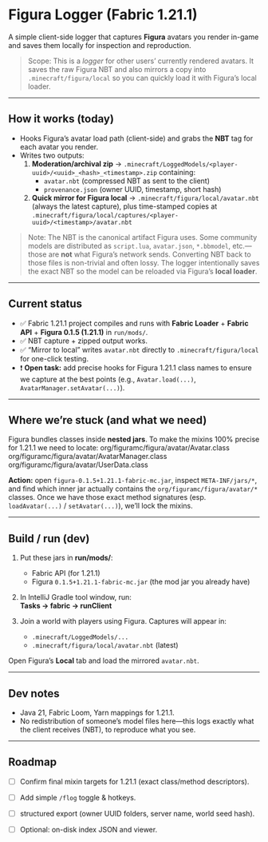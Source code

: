 # Figura Logger (Fabric 1.21.1)

A simple client-side logger that captures **Figura** avatars you render in-game and saves them locally for inspection and reproduction.

> Scope: This is a *logger* for other users’ currently rendered avatars. It saves the raw Figura NBT and also mirrors a copy into `.minecraft/figura/local` so you can quickly load it with Figura’s local loader.

---

## How it works (today)

- Hooks Figura’s avatar load path (client-side) and grabs the **NBT** tag for each avatar you render.
- Writes two outputs:
  1. **Moderation/archival zip** → `.minecraft/LoggedModels/<player-uuid>/<uuid>_<hash>_<timestamp>.zip` containing:
     - `avatar.nbt` (compressed NBT as sent to the client)
     - `provenance.json` (owner UUID, timestamp, short hash)
  2. **Quick mirror for Figura local** → `.minecraft/figura/local/avatar.nbt` (always the latest capture), plus time-stamped copies at  
     `.minecraft/figura/local/captures/<player-uuid>/<timestamp>/avatar.nbt`

> Note: The NBT is the canonical artifact Figura uses. Some community models are distributed as `script.lua`, `avatar.json`, `*.bbmodel`, etc.—those are **not** what Figura’s network sends. Converting NBT back to those files is non-trivial and often lossy. The logger intentionally saves the exact NBT so the model can be reloaded via Figura’s **local loader**.

---

## Current status

- ✅ Fabric 1.21.1 project compiles and runs with **Fabric Loader** + **Fabric API** + **Figura 0.1.5 (1.21.1)** in `run/mods/`.
- ✅ NBT capture + zipped output works.
- ✅ “Mirror to local” writes `avatar.nbt` directly to `.minecraft/figura/local` for one-click testing.
- ❗ **Open task:** add precise hooks for Figura 1.21.1 class names to ensure we capture at the best points (e.g., `Avatar.load(...)`, `AvatarManager.setAvatar(...)`).

---

## Where we’re stuck (and what we need)

Figura bundles classes inside **nested jars**. To make the mixins 100% precise for 1.21.1 we need to locate:
org/figuramc/figura/avatar/Avatar.class
org/figuramc/figura/avatar/AvatarManager.class
org/figuramc/figura/avatar/UserData.class

**Action:** open `figura-0.1.5+1.21.1-fabric-mc.jar`, inspect `META-INF/jars/*`, and find which inner jar actually contains the `org/figuramc/figura/avatar/*` classes. Once we have those exact method signatures (esp. `loadAvatar(...)` / `setAvatar(...)`), we’ll lock the mixins.

---

## Build / run (dev)

1. Put these jars in **run/mods/**:
   - Fabric API (for 1.21.1)
   - Figura `0.1.5+1.21.1-fabric-mc.jar` (the mod jar you already have)

2. In IntelliJ Gradle tool window, run:  
   **Tasks → fabric → runClient**

3. Join a world with players using Figura. Captures will appear in:
   - `.minecraft/LoggedModels/...`
   - `.minecraft/figura/local/avatar.nbt` (latest)

Open Figura’s **Local** tab and load the mirrored `avatar.nbt`.

---

## Dev notes

- Java 21, Fabric Loom, Yarn mappings for 1.21.1.
- No redistribution of someone’s model files here—this logs exactly what the client receives (NBT), to reproduce what you see.

---

## Roadmap

- [ ] Confirm final mixin targets for 1.21.1 (exact class/method descriptors).
- [ ] Add simple `/flog` toggle & hotkeys.
- [ ] structured export (owner UUID folders, server name, world seed hash).
- [ ] Optional: on-disk index JSON and viewer.


